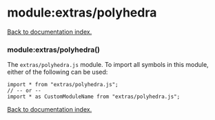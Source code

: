 # module:extras/polyhedra

[Back to documentation index.](index.md)

<a name='extras_polyhedra'></a>
### module:extras/polyhedra()

The <code>extras/polyhedra.js</code> module.
To import all symbols in this module, either of the following can be used:

    import * from "extras/polyhedra.js";
    // -- or --
    import * as CustomModuleName from "extras/polyhedra.js";

[Back to documentation index.](index.md)
